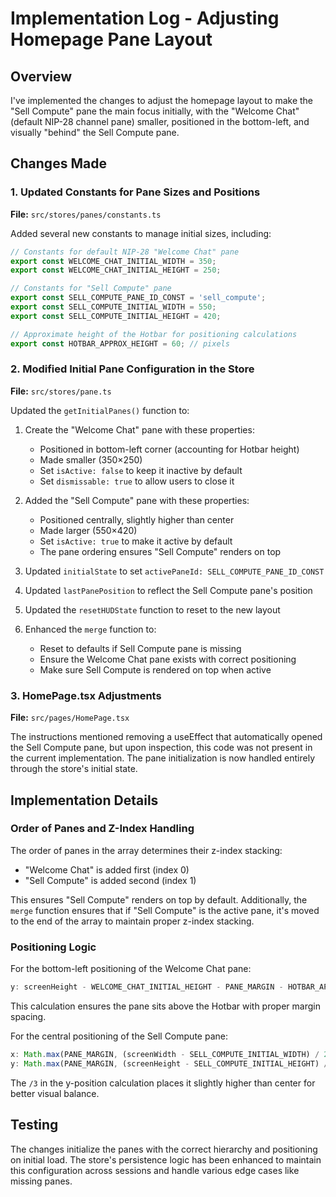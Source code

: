 # Implementation Log - Adjusting Homepage Pane Layout

## Overview

I've implemented the changes to adjust the homepage layout to make the "Sell Compute" pane the main focus initially, with the "Welcome Chat" (default NIP-28 channel pane) smaller, positioned in the bottom-left, and visually "behind" the Sell Compute pane.

## Changes Made

### 1. Updated Constants for Pane Sizes and Positions

**File:** `src/stores/panes/constants.ts`

Added several new constants to manage initial sizes, including:

```typescript
// Constants for default NIP-28 "Welcome Chat" pane
export const WELCOME_CHAT_INITIAL_WIDTH = 350;
export const WELCOME_CHAT_INITIAL_HEIGHT = 250;

// Constants for "Sell Compute" pane
export const SELL_COMPUTE_PANE_ID_CONST = 'sell_compute';
export const SELL_COMPUTE_INITIAL_WIDTH = 550;
export const SELL_COMPUTE_INITIAL_HEIGHT = 420;

// Approximate height of the Hotbar for positioning calculations
export const HOTBAR_APPROX_HEIGHT = 60; // pixels
```

### 2. Modified Initial Pane Configuration in the Store

**File:** `src/stores/pane.ts`

Updated the `getInitialPanes()` function to:

1. Create the "Welcome Chat" pane with these properties:
   - Positioned in bottom-left corner (accounting for Hotbar height)
   - Made smaller (350×250)
   - Set `isActive: false` to keep it inactive by default
   - Set `dismissable: true` to allow users to close it

2. Added the "Sell Compute" pane with these properties:
   - Positioned centrally, slightly higher than center
   - Made larger (550×420)
   - Set `isActive: true` to make it active by default
   - The pane ordering ensures "Sell Compute" renders on top

3. Updated `initialState` to set `activePaneId: SELL_COMPUTE_PANE_ID_CONST`

4. Updated `lastPanePosition` to reflect the Sell Compute pane's position

5. Updated the `resetHUDState` function to reset to the new layout

6. Enhanced the `merge` function to:
   - Reset to defaults if Sell Compute pane is missing
   - Ensure the Welcome Chat pane exists with correct positioning
   - Make sure Sell Compute is rendered on top when active

### 3. HomePage.tsx Adjustments

**File:** `src/pages/HomePage.tsx`

The instructions mentioned removing a useEffect that automatically opened the Sell Compute pane, but upon inspection, this code was not present in the current implementation. The pane initialization is now handled entirely through the store's initial state.

## Implementation Details

### Order of Panes and Z-Index Handling

The order of panes in the array determines their z-index stacking:
- "Welcome Chat" is added first (index 0)
- "Sell Compute" is added second (index 1)

This ensures "Sell Compute" renders on top by default. Additionally, the `merge` function ensures that if "Sell Compute" is the active pane, it's moved to the end of the array to maintain proper z-index stacking.

### Positioning Logic

For the bottom-left positioning of the Welcome Chat pane:
```typescript
y: screenHeight - WELCOME_CHAT_INITIAL_HEIGHT - PANE_MARGIN - HOTBAR_APPROX_HEIGHT
```

This calculation ensures the pane sits above the Hotbar with proper margin spacing.

For the central positioning of the Sell Compute pane:
```typescript
x: Math.max(PANE_MARGIN, (screenWidth - SELL_COMPUTE_INITIAL_WIDTH) / 2),
y: Math.max(PANE_MARGIN, (screenHeight - SELL_COMPUTE_INITIAL_HEIGHT) / 3)
```

The `/3` in the y-position calculation places it slightly higher than center for better visual balance.

## Testing

The changes initialize the panes with the correct hierarchy and positioning on initial load. The store's persistence logic has been enhanced to maintain this configuration across sessions and handle various edge cases like missing panes.